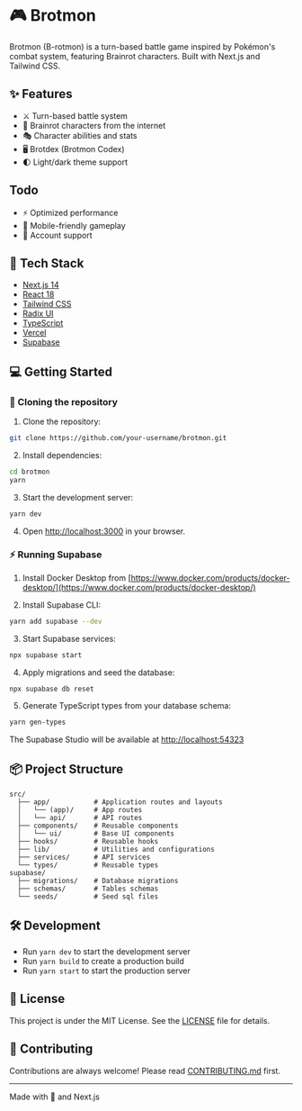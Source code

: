 # 🎮 Brotmon

Brotmon (B-rotmon) is a turn-based battle game inspired by Pokémon's combat system, featuring Brainrot characters. Built with Next.js and Tailwind CSS.

## ✨ Features

- ⚔️ Turn-based battle system
- 🧠 Brainrot characters from the internet
- 🎭 Character abilities and stats
- 🖥️ Brotdex (Brotmon Codex)
- 🌓 Light/dark theme support

## Todo

- ⚡ Optimized performance
- 📱 Mobile-friendly gameplay
- 💾 Account support

## 🚀 Tech Stack

- [Next.js 14](https://nextjs.org/)
- [React 18](https://reactjs.org/)
- [Tailwind CSS](https://tailwindcss.com/)
- [Radix UI](https://www.radix-ui.com/)
- [TypeScript](https://www.typescriptlang.org/)
- [Vercel](https://vercel.com/)
- [Supabase](https://supabase.com/)

## 💻 Getting Started

### 🛜 Cloning the repository

1. Clone the repository:

```bash
git clone https://github.com/your-username/brotmon.git
```

2. Install dependencies:

```bash
cd brotmon
yarn
```

3. Start the development server:

```bash
yarn dev
```

4. Open [http://localhost:3000](http://localhost:3000) in your browser.

### ⚡ Running Supabase

1. Install Docker Desktop from [https://www.docker.com/products/docker-desktop/](https://www.docker.com/products/docker-desktop/)

2. Install Supabase CLI:

```bash
yarn add supabase --dev
```

3. Start Supabase services:

```bash
npx supabase start
```

4. Apply migrations and seed the database:

```bash
npx supabase db reset
```

5. Generate TypeScript types from your database schema:

```bash
yarn gen-types
```

The Supabase Studio will be available at [http://localhost:54323](http://localhost:54323)

## 📦 Project Structure

```filetree
src/
  ├── app/           # Application routes and layouts
  │   └── (app)/     # App routes
  │   └── api/       # API routes
  ├── components/    # Reusable components
  │   └── ui/        # Base UI components
  ├── hooks/         # Reusable hooks
  ├── lib/           # Utilities and configurations
  ├── services/      # API services
  └── types/         # Reusable types
supabase/
  ├── migrations/    # Database migrations
  ├── schemas/       # Tables schemas
  └── seeds/         # Seed sql files
```

## 🛠️ Development

- Run `yarn dev` to start the development server
- Run `yarn build` to create a production build
- Run `yarn start` to start the production server

## 📄 License

This project is under the MIT License. See the [LICENSE](LICENSE) file for details.

## 👥 Contributing

Contributions are always welcome! Please read [CONTRIBUTING.md](CONTRIBUTING.md) first.

---

Made with 💜 and Next.js
